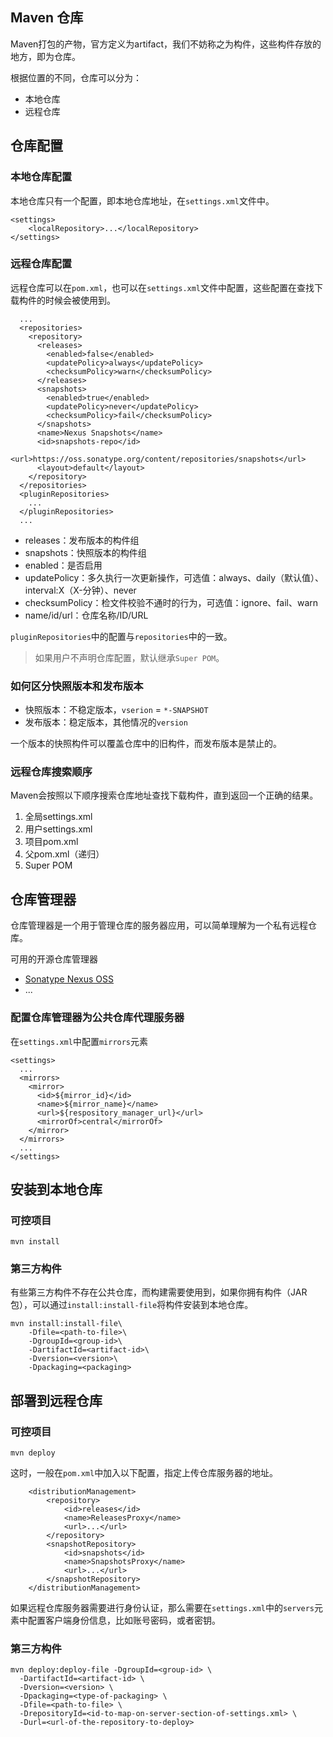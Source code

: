 ## Maven 仓库
Maven打包的产物，官方定义为artifact，我们不妨称之为构件，这些构件存放的地方，即为仓库。

根据位置的不同，仓库可以分为：
- 本地仓库
- 远程仓库


## 仓库配置
### 本地仓库配置
本地仓库只有一个配置，即本地仓库地址，在`settings.xml`文件中。
```
<settings>
    <localRepository>...</localRepository>
</settings>
```
### 远程仓库配置
远程仓库可以在`pom.xml`，也可以在`settings.xml`文件中配置，这些配置在查找下载构件的时候会被使用到。
```
  ...
  <repositories>
    <repository>
      <releases>
        <enabled>false</enabled>
        <updatePolicy>always</updatePolicy>
        <checksumPolicy>warn</checksumPolicy>
      </releases>
      <snapshots>
        <enabled>true</enabled>
        <updatePolicy>never</updatePolicy>
        <checksumPolicy>fail</checksumPolicy>
      </snapshots>
      <name>Nexus Snapshots</name>
      <id>snapshots-repo</id>
      <url>https://oss.sonatype.org/content/repositories/snapshots</url>
      <layout>default</layout>
    </repository>
  </repositories>
  <pluginRepositories>
    ...
  </pluginRepositories>
  ...
```
- releases：发布版本的构件组
- snapshots：快照版本的构件组
- enabled：是否启用
- updatePolicy：多久执行一次更新操作，可选值：always、daily（默认值）、interval:X（X-分钟）、never
- checksumPolicy：检文件校验不通时的行为，可选值：ignore、fail、warn
- name/id/url：仓库名称/ID/URL


`pluginRepositories`中的配置与`repositories`中的一致。

> 如果用户不声明仓库配置，默认继承`Super POM`。

### 如何区分快照版本和发布版本
- 快照版本：不稳定版本，`vserion` = `*-SNAPSHOT`
- 发布版本：稳定版本，其他情况的`version`

一个版本的快照构件可以覆盖仓库中的旧构件，而发布版本是禁止的。

### 远程仓库搜索顺序
Maven会按照以下顺序搜索仓库地址查找下载构件，直到返回一个正确的结果。
1. 全局settings.xml
2. 用户settings.xml
3. 项目pom.xml
4. 父pom.xml（递归）
5. Super POM

## 仓库管理器
仓库管理器是一个用于管理仓库的服务器应用，可以简单理解为一个私有远程仓库。

可用的开源仓库管理器
- [Sonatype Nexus OSS](https://www.sonatype.org/nexus/go/)
- ...

### 配置仓库管理器为公共仓库代理服务器
在`settings.xml`中配置`mirrors`元素
```
<settings>
  ...
  <mirrors>
    <mirror>
      <id>${mirror_id}</id>
      <name>${mirror_name}</name>
      <url>${respository_manager_url}</url>
      <mirrorOf>central</mirrorOf>
    </mirror>
  </mirrors>
  ...
</settings>
```
## 安装到本地仓库
### 可控项目
```
mvn install
```
### 第三方构件
有些第三方构件不存在公共仓库，而构建需要使用到，如果你拥有构件（JAR包），可以通过`install:install-file`将构件安装到本地仓库。
```
mvn install:install-file\
    -Dfile=<path-to-file>\
    -DgroupId=<group-id>\
    -DartifactId=<artifact-id>\
    -Dversion=<version>\
    -Dpackaging=<packaging>
```

## 部署到远程仓库
### 可控项目
```
mvn deploy
```
这时，一般在`pom.xml`中加入以下配置，指定上传仓库服务器的地址。
```
    <distributionManagement>
        <repository>
            <id>releases</id>
            <name>ReleasesProxy</name>
            <url>...</url>
        </repository>
        <snapshotRepository>
            <id>snapshots</id>
            <name>SnapshotsProxy</name>
            <url>...</url>
        </snapshotRepository>
    </distributionManagement>
```

如果远程仓库服务器需要进行身份认证，那么需要在`settings.xml`中的`servers`元素中配置客户端身份信息，比如账号密码，或者密钥。

### 第三方构件
```
mvn deploy:deploy-file -DgroupId=<group-id> \
  -DartifactId=<artifact-id> \
  -Dversion=<version> \
  -Dpackaging=<type-of-packaging> \
  -Dfile=<path-to-file> \
  -DrepositoryId=<id-to-map-on-server-section-of-settings.xml> \
  -Durl=<url-of-the-repository-to-deploy>
```

